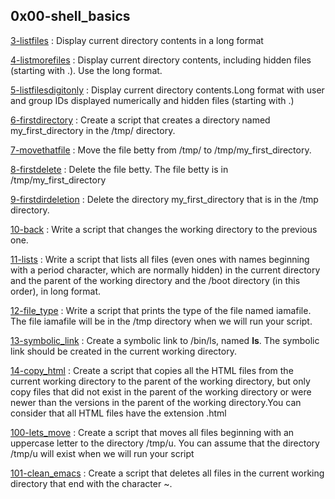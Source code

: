 ## 0x00-shell_basics

[3-listfiles](./3-listfiles) : Display current directory contents in a long format

[4-listmorefiles](./4-listmorefiles) : Display current directory contents, including hidden files (starting with .). Use the long format.

[5-listfilesdigitonly](./5-listfilesdigitonly) : Display current directory contents.Long format with user and group IDs displayed numerically and hidden files (starting with .)

[6-firstdirectory](./6-firstdirectory) : Create a script that creates a directory named my_first_directory in the /tmp/ directory.

[7-movethatfile](./7-movethatfile) : Move the file betty from /tmp/ to /tmp/my_first_directory.

[8-firstdelete](./8-firstdelete) : Delete the file betty. The file betty is in /tmp/my_first_directory

[9-firstdirdeletion](./9-firstdirdeletion) : Delete the directory my_first_directory that is in the /tmp directory.

[10-back](./10-back) : Write a script that changes the working directory to the previous one.

[11-lists](./11-lists) : Write a script that lists all files (even ones with names beginning with a period character, which are normally hidden) in the current directory and the parent of the working directory and the /boot directory (in this order), in long format.

[12-file_type](./12-file_type) : Write a script that prints the type of the file named iamafile. The file iamafile will be in the /tmp directory when we will run your script.

[13-symbolic_link](./13-symbolic_link) : Create a symbolic link to /bin/ls, named __ls__. The symbolic link should be created in the current working directory.

[14-copy_html](./14-copy_html) : Create a script that copies all the HTML files from the current working directory to the parent of the working directory, but only copy files that did not exist in the parent of the working directory or were newer than the versions in the parent of the working directory.You can consider that all HTML files have the extension .html

[100-lets_move](./100-lets_move) : Create a script that moves all files beginning with an uppercase letter to the directory /tmp/u. You can assume that the directory /tmp/u will exist when we will run your script

[101-clean_emacs](./101-clean_emacs) : Create a script that deletes all files in the current working directory that end with the character ~.